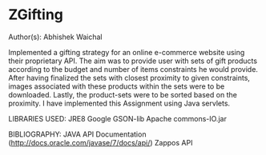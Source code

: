 ZGifting
=============

Author(s): Abhishek Waichal

Implemented a gifting strategy for an online e-commerce website using their proprietary API.
The aim was to provide user with sets of gift products according to the budget and number of items constraints he would provide.
After having finalized the sets with closest proximity to given constraints, images associated with these products within the sets were to be downloaded. 
Lastly, the product-sets were to be sorted based on the proximity. 
I have implemented this Assignment using Java servlets.
  

LIBRARIES USED:
JRE8
Google GSON-lib
Apache commons-IO.jar
 

BIBLIOGRAPHY:
JAVA API Documentation (http://docs.oracle.com/javase/7/docs/api/)
Zappos API 
